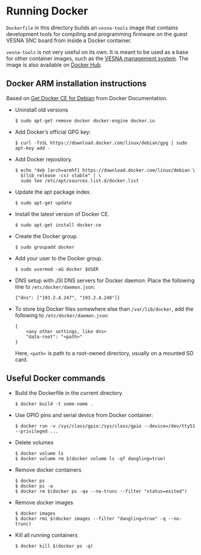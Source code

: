 # Running Docker

`Dockerfile` in this directory builds an `vesna-tools` image that contains
development tools for compiling and programming firmware on the guest VESNA SNC
board from inside a Docker container.

`vesna-tools` is not very useful on its own. It is meant to be used as a base for other
container images, such as the [VESNA management system](https://github.com/matevzv/vesna-management-system).
The image is also available on [Docker Hub](https://hub.docker.com/r/sensorlab6/vesna-tools/).

## Docker ARM installation instructions

Based on [Get Docker CE for Debian](https://docs.docker.com/engine/installation/linux/docker-ce/debian) from Docker Documentation.

* Uninstall old versions

      $ sudo apt-get remove docker docker-engine docker.io

* Add Docker’s official GPG key:

      $ curl -fsSL https://download.docker.com/linux/debian/gpg | sudo apt-key add -

* Add Docker repository.

      $ echo "deb [arch=armhf] https://download.docker.com/linux/debian \
        $(lsb_release -cs) stable" | \
        sudo tee /etc/apt/sources.list.d/docker.list

* Update the apt package index.

      $ sudo apt-get update

* Install the latest version of Docker CE.

      $ sudo apt-get install docker-ce

* Create the Docker group.

      $ sudo groupadd docker

* Add your user to the Docker group.

      $ sudo usermod -aG docker $USER
 
* DNS setup with JSI DNS servers for Docker daemon: Place the following line to `/etc/docker/daemon.json`:

      {"dns": ["193.2.4.247", "193.2.4.248"]}

* To store big Docker files somewhere else than `/var/lib/docker`, add the
  following to `/etc/docker/daemon.json`:

      {
          <any other settings, like dns>
          "data-root": "<path>"
      }

  Here, `<path>` is path to a root-owned directory, usually on a mounted SD card.

## Useful Docker commands

* Build the Dockerfile in the current directory.

      $ docker build -t some-name .

* Use GPIO pins and serial device from Docker container:

      $ docker run -v /sys/class/gpio:/sys/class/gpio --device=/dev/ttyS1 --privileged ...
    
* Delete volumes

      $ docker volume ls 
      $ docker volume rm $(docker volume ls -qf dangling=true)

* Remove docker containers

      $ docker ps
      $ docker ps -a
      $ docker rm $(docker ps -qa --no-trunc --filter "status=exited")

* Remove docker images

      $ docker images
      $ docker rmi $(docker images --filter "dangling=true" -q --no-trunc)

* Kill all running containers

      $ docker kill $(docker ps -q)
